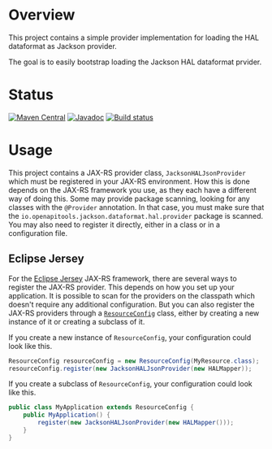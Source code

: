 # Overview

This project contains a simple provider implementation for loading the HAL dataformat as Jackson provider.

The goal is to easily bootstrap loading the Jackson HAL dataformat prvider.

# Status

[![Maven Central](https://maven-badges.herokuapp.com/maven-central/io.openapitools.jackson.dataformat/jackson-dataformat-hal-provider/badge.svg)](https://maven-badges.herokuapp.com/maven-central/io.openapitools.jackson.dataformat/jackson-dataformat-hal-provider/)
[![Javadoc](http://javadoc.io/badge/io.openapitools.jackson.dataformat/jackson-dataformat-hal-provider.svg)](https://www.javadoc.io/doc/io.openapitools.jackson.dataformat/jackson-dataformat-hal-provider)
[![Build status](https://github.com/openapi-tools/jackson-dataformat-hal-provider/actions/workflows/ci.yaml/badge.svg)](https://github.com/openapi-tools/jackson-dataformat-hal-provider/actions/workflows/ci.yaml)

# Usage

This project contains a JAX-RS provider class, `JacksonHALJsonProvider` which must be registered in your JAX-RS environment. How this is done depends on the JAX-RS framework you use, as they each have a different way of doing this. Some may provide package scanning, looking for any classes with the `@Provider` annotation. In that case, you must make sure that the `io.openapitools.jackson.dataformat.hal.provider` package is scanned. You may also need to register it directly, either in a class or in a configuration file. 

## Eclipse Jersey
For the [Eclipse Jersey](https://eclipse-ee4j.github.io/jersey/) JAX-RS framework, there are several ways to register the JAX-RS provider. This depends on how you set up your application. It is possible to scan for the providers on the classpath which doesn't require any additional configuration. But you can also register the JAX-RS providers through a [`ResourceConfig`](https://eclipse-ee4j.github.io/jersey.github.io/apidocs/latest/jersey/org/glassfish/jersey/server/ResourceConfig.html) class, either by creating a new instance of it or creating a subclass of it. 

If you create a new instance of `ResourceConfig`, your configuration could look like this.

```java
ResourceConfig resourceConfig = new ResourceConfig(MyResource.class);
resourceConfig.register(new JacksonHALJsonProvider(new HALMapper));
```

If you create a subclass of `ResourceConfig`, your configuration could look like this.

```java
public class MyApplication extends ResourceConfig {
    public MyApplication() {
        register(new JacksonHALJsonProvider(new HALMapper()));
    }
}
```
